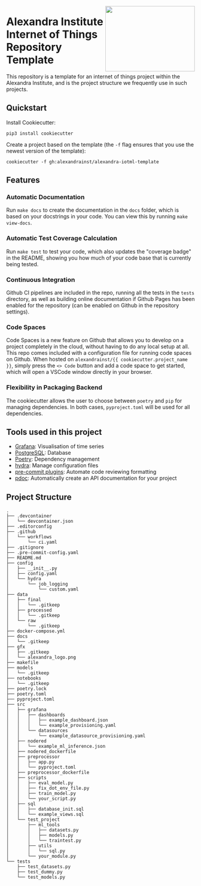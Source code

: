 <a href="https://github.com/alexandrainst/{{ cookiecutter.project_name }}"><img src="https://github.com/alexandrainst/alexandra-iotml-template/blob/main/%7B%7Bcookiecutter.project_name%7D%7D/gfx/alexandra_logo.png" width="239" height="175" align="right" /></a>
# Alexandra Institute Internet of Things Repository Template

This repository is a template for an internet of things project within the Alexandra
Institute, and is the project structure we frequently use in such projects.

## Quickstart

Install Cookiecutter:
```
pip3 install cookiecutter
```

Create a project based on the template (the `-f` flag ensures that you use the newest
version of the template):
```
cookiecutter -f gh:alexandrainst/alexandra-iotml-template
```


## Features

### Automatic Documentation

Run `make docs` to create the documentation in the `docs` folder, which is based on
your docstrings in your code. You can view this by running `make view-docs`.

### Automatic Test Coverage Calculation

Run `make test` to test your code, which also updates the "coverage badge" in the
README, showing you how much of your code base that is currently being tested.

### Continuous Integration

Github CI pipelines are included in the repo, running all the tests in the `tests`
directory, as well as building online documentation if Github Pages has been enabled
for the repository (can be enabled on Github in the repository settings).

### Code Spaces

Code Spaces is a new feature on Github that allows you to develop on a project
completely in the cloud, without having to do any local setup at all. This repo comes
included with a configuration file for running code spaces on Github. When hosted on
`alexandrainst/{{ cookiecutter.project_name }}`, simply press the `<> Code` button and
add a code space to get started, which will open a VSCode window directly in your
browser.

### Flexibility in Packaging Backend

The cookiecutter allows the user to choose between `poetry` and `pip` for managing
dependencies. In both cases, `pyproject.toml` will be used for all dependencies.


## Tools used in this project
* [Grafana](https://grafana.com/): Visualisation of time series
* [PostgreSQL](https://www.postgresql.org/): Database
* [Poetry](https://towardsdatascience.com/how-to-effortlessly-publish-your-python-package-to-pypi-using-poetry-44b305362f9f): Dependency management
* [hydra](https://hydra.cc/): Manage configuration files
* [pre-commit plugins](https://pre-commit.com/): Automate code reviewing formatting
* [pdoc](https://github.com/pdoc3/pdoc): Automatically create an API documentation for your project


## Project Structure
```
.
├── .devcontainer
│   └── devcontainer.json
├── .editorconfig
├── .github
│   └── workflows
│       └── ci.yaml
├── .gitignore
├── .pre-commit-config.yaml
├── README.md
├── config
│   ├── __init__.py
│   ├── config.yaml
│   └── hydra
│       └── job_logging
│           └── custom.yaml
├── data
│   ├── final
│   │   └── .gitkeep
│   ├── processed
│   │   └── .gitkeep
│   └── raw
│       └── .gitkeep
├── docker-compose.yml
├── docs
│   └── .gitkeep
├── gfx
│   ├── .gitkeep
│   └── alexandra_logo.png
├── makefile
├── models
│   └── .gitkeep
├── notebooks
│   └── .gitkeep
├── poetry.lock
├── poetry.toml
├── pyproject.toml
├── src
│   ├── grafana
│   │   ├── dashboards
│   │   │   ├── example_dashboard.json
│   │   │   └── example_provisioning.yaml
│   │   └── datasources
│   │       └── example_datasource_provisioning.yaml
│   ├── nodered
│   │   └── example_ml_inference.json
│   ├── nodered_dockerfile
│   ├── preprocessor
│   │   ├── app.py
│   │   └── pyproject.toml
│   ├── preprocessor_dockerfile
│   ├── scripts
│   │   ├── eval_model.py
│   │   ├── fix_dot_env_file.py
│   │   ├── train_model.py
│   │   └── your_script.py
│   ├── sql
│   │   ├── database_init.sql
│   │   └── example_views.sql
│   └── test_project
│       ├── ml_tools
│       │   ├── datasets.py
│       │   ├── models.py
│       │   └── traintest.py
│       ├── utils
│       │   └── sql.py
│       └── your_module.py
└── tests
    ├── test_datasets.py
    ├── test_dummy.py
    └── test_models.py
```

